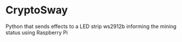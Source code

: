 # CryptoSway
 Python that sends effects to a LED strip ws2912b informing the mining status using Raspberry Pi
